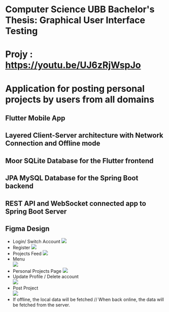 # Computer Science UBB Bachelor's Thesis: Graphical User Interface Testing

# Projy : https://youtu.be/UJ6zRjWspJo
# Application for posting personal projects by users from all domains

## Flutter Mobile App
## Layered Client-Server architecture with Network Connection and Offline mode
## Moor SQLite Database for the Flutter frontend
## JPA MySQL Database for the Spring Boot backend
## REST API and WebSocket connected app to Spring Boot Server
## Figma Design

<ul>
<li>
      <a> 
	      Login/ Switch Account
        <img src="https://user-images.githubusercontent.com/57533863/157675231-0b6371d9-9774-484d-b66e-e63eef11acbf.png">
      </a>
</li>

<li>
      <a> 
	      Register
        <img src="https://user-images.githubusercontent.com/57533863/157675315-ffa927f6-0346-4909-a629-46c8474fea68.png">
      </a>
</li>
	
<li>
      <a> 
	      Projects Feed
        <img src="https://user-images.githubusercontent.com/57533863/174558785-9668b745-a9b2-455b-b9c7-9f12f18b33bb.png">
      </a>
</li>
	
<li>
      <a> 
	      Menu<br>
        <img src="https://user-images.githubusercontent.com/57533863/174558908-ca94aebe-6a18-40e8-b57f-cf98f4d2face.png">
      </a>
</li>
  
 <li>
      <a> 
	      Personal Projects Page
        <img src="https://user-images.githubusercontent.com/57533863/174558982-2660745b-e883-438c-9d99-f99fcf262502.png">
      </a>
</li>
  
<li>
      <a> 
	      Update Profile / Delete account<br>
        <img src="https://user-images.githubusercontent.com/57533863/174559127-cde6342f-69c0-4091-a935-83554b92efe1.png">
      </a>
</li>
	
<li>
      <a> 
	      Post Project<br>
        <img src="https://user-images.githubusercontent.com/57533863/174559049-25af64aa-453f-4759-8f3f-929941a72faf.png">
      </a>
</li>
  
<li>
      <a> 
	If offline, the local data will be fetched // When back online, the data will be fetched from the server.
      </a>
</li>
</ul>
